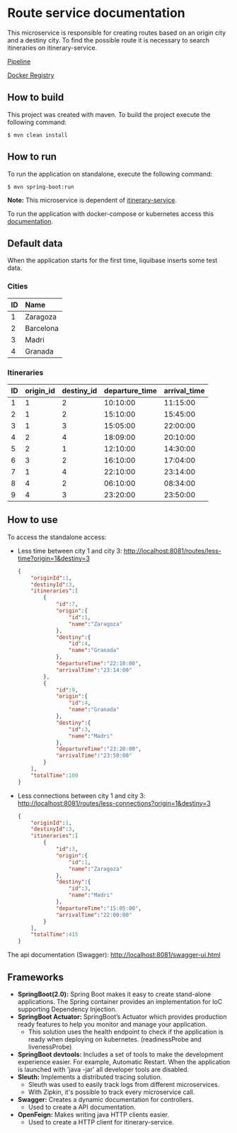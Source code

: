 # Route service documentation

This microservice is responsible for creating routes based on an origin city and a destiny city. To find the possible route it is necessary to search itineraries on itinerary-service.

[Pipeline](https://gitlab.com/itinerary-challenge/route-service/pipelines)

[Docker Registry](https://gitlab.com/itinerary-challenge/route-service/container_registry)


## How to build 

This project was created with maven. To build the project execute the following command:

	$ mvn clean install



## How to run 

To run the application on standalone, execute the following command:

	$ mvn spring-boot:run

**Note:** This microservice is dependent of [itinerary-service](https://gitlab.com/itinerary-challenge/itinerary-service).


To run the application with docker-compose or kubernetes access this [documentation](https://gitlab.com/itinerary-challenge/devops).

## Default data

When the application starts for the first time, liquibase inserts some test data.

### Cities

| ID     | Name          | 
| :------|:--------------| 
| 1      | Zaragoza      |
| 2      | Barcelona     |   
| 3      | Madri         |    
| 4      | Granada       |    

### Itineraries

| ID     | origin_id | destiny_id | departure_time | arrival_time |
| :------|:----------|:-----------|:---------------|:-------------| 
| 1      | 1         | 2          | 10:10:00       | 11:15:00     |
| 2      | 1         | 2          | 15:10:00       | 15:45:00     |
| 3      | 1         | 3          | 15:05:00       | 22:00:00     |
| 4      | 2         | 4          | 18:09:00       | 20:10:00     |
| 5      | 2         | 1          | 12:10:00       | 14:30:00     |
| 6      | 3         | 2          | 16:10:00       | 17:04:00     |
| 7      | 1         | 4          | 22:10:00       | 23:14:00     |
| 8      | 4         | 2          | 06:10:00       | 08:34:00     |
| 9      | 4         | 3          | 23:20:00       | 23:50:00     |



## How to use

To access the standalone access: 
- Less time between city 1 and city 3: [http://localhost:8081/routes/less-time?origin=1&destiny=3](http://localhost:8081/routes/less-time?origin=1&destiny=3)

    ```json
    {
        "originId":1,
        "destinyId":3,
        "itineraries":[
            {
                "id":7,
                "origin":{
                    "id":1,
                    "name":"Zaragoza"
                },
                "destiny":{
                    "id":4,
                    "name":"Granada"
                },
                "departureTime":"22:10:00",
                "arrivalTime":"23:14:00"
            },
            {
                "id":9,
                "origin":{
                    "id":4,
                    "name":"Granada"
                },
                "destiny":{
                    "id":3,
                    "name":"Madri"
                },
                "departureTime":"23:20:00",
                "arrivalTime":"23:50:00"
            }
        ],
        "totalTime":100
    }
    ```

- Less connections between city 1 and city 3: [http://localhost:8081/routes/less-connections?origin=1&destiny=3](http://localhost:8081/routes/less-connections?origin=1&destiny=3)


    ```json
    {
        "originId":1,
        "destinyId":3,
        "itineraries":[
            {
                "id":3,
                "origin":{
                    "id":1,
                    "name":"Zaragoza"
                },
                "destiny":{
                    "id":3,
                    "name":"Madri"
                },
                "departureTime":"15:05:00",
                "arrivalTime":"22:00:00"
            }
        ],
        "totalTime":415
    }
    ```


The api documentation (Swagger): [http://localhost:8081/swagger-ui.html](http://localhost:8081/swagger-ui.html)


## Frameworks

- **SpringBoot(2.0):** Spring Boot makes it easy to create stand-alone applications. The Spring container provides an implementation for IoC supporting Dependency Injection.
- **SpringBoot Actuator:** SpringBoot’s Actuator which provides production ready features to help you monitor and manage your application.
	- This solution uses the health endpoint to check if the application is ready when deploying on kubernetes. (readinessProbe and livenessProbe)
- **SpringBoot devtools:** Includes a set of tools to make the development experience easier. For example, Automatic Restart. When the application is launched with 'java -jar' all developer tools are disabled.
- **Sleuth:** Implements a distributed tracing solution.
	- Sleuth was used to easily track logs from different microservices.
	- With Zipkin, it's possible to track every microservice call. 
- **Swagger:** Creates a dynamic documentation for controllers.
	- Used to create a API documentation.
- **OpenFeign:** Makes writing java HTTP clients easier.
    - Used to create a HTTP client for itinerary-service.

